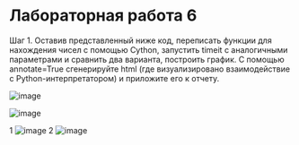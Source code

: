# Лабораторная работа 6
Шаг 1. Оставив представленный ниже код, переписать функции для нахождения чисел с помощью Cython, запустить timeit с аналогичными параметрами и сравнить два варианта, построить график. С помощью annotate=True сгенерируйте html (где визуализировано взаимодействие с Python-интерпретатором) и приложите его к отчету.

![image](https://github.com/user-attachments/assets/1d4ca0be-68e5-4103-a4b2-65dfe02759c4)

![image](https://github.com/user-attachments/assets/a7227971-37d5-46fb-8a72-c1ff41f528c7)





1
![image](https://github.com/user-attachments/assets/fc430bfd-e4c8-45e4-bb3e-accb3541809c)
2
![image](https://github.com/user-attachments/assets/74392a84-b094-4caa-acec-09ee903ca6d8)
